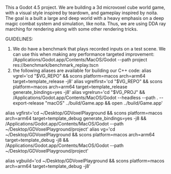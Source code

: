 This a Godot 4.5 project. We are building a 3d microvoxel cube world game, with a visual style inspired by teardown, and gameplay inspired by noita. The goal is a built a large and deep world with a heavy emphasis on a deep magic combat system and simulation, like noita. Thus, we are using DDA ray marching for rendering along with some other rendering tricks.

GUIDELINES:
1. We do have a benchmark that plays recorded inputs on a test scene. We can use this when making any performance targeted improvement: /Applications/Godot.app/Contents/MacOS/Godot --path project res://benchmark/benchmark_replay.tscn
2. the following aliases are available for building our C++ code: alias vgrel='cd "$VG_REPO" && scons platform=macos arch=arm64 target=template_release -j8'
alias vgrelfirst='cd "$VG_REPO" && scons platform=macos arch=arm64 target=template_release generate_bindings=yes -j8'
alias vgrelrun='cd "$VG_PROJ" && /Applications/Godot.app/Contents/MacOS/Godot --headless --path . --export-release "macOS" ../build/Game.app && open ../build/Game.app'

alias vgfirst='cd ~/Desktop/GDVoxelPlayground && scons platform=macos arch=arm64 target=template_debug generate_bindings=yes -j8 && /Applications/Godot.app/Contents/MacOS/Godot --path ~/Desktop/GDVoxelPlayground/project'
alias vg='cd ~/Desktop/GDVoxelPlayground && scons platform=macos arch=arm64 target=template_debug -j8 && /Applications/Godot.app/Contents/MacOS/Godot --path ~/Desktop/GDVoxelPlayground/project'

alias vgbuild='cd ~/Desktop/GDVoxelPlayground && scons platform=macos arch=arm64 target=template_debug -j8'


